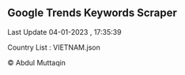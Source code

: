 

## Google Trends Keywords Scraper 
 
Last Update 04-01-2023 , 17:35:39

Country List :
VIETNAM.json



© Abdul Muttaqin 
